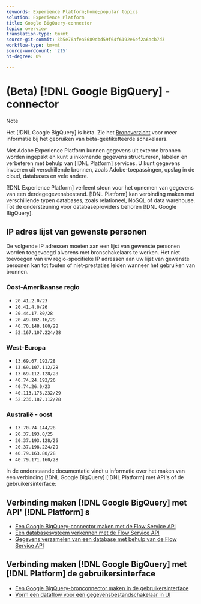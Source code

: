 ```yaml
---
keywords: Experience Platform;home;popular topics
solution: Experience Platform
title: Google BigQuery-connector
topic: overview
translation-type: tm+mt
source-git-commit: 3b5e76afea5689dbd59f64f6192e6ef2a6acb7d3
workflow-type: tm+mt
source-wordcount: '215'
ht-degree: 0%

---
```



# (Beta) [!DNL Google BigQuery] -connector

>[!NOTE]
>Het [!DNL Google BigQuery] is bèta. Zie het [Bronoverzicht](../../home.md#terms-and-conditions) voor meer informatie bij het gebruiken van bèta-geëtiketteerde schakelaars.

Met Adobe Experience Platform kunnen gegevens uit externe bronnen worden ingepakt en kunt u inkomende gegevens structureren, labelen en verbeteren met behulp van [!DNL Platform] services. U kunt gegevens invoeren uit verschillende bronnen, zoals Adobe-toepassingen, opslag in de cloud, databases en vele andere.

[!DNL Experience Platform] verleent steun voor het opnemen van gegevens van een derdegegevensbestand. [!DNL Platform] kan verbinding maken met verschillende typen databases, zoals relationeel, NoSQL of data warehouse. Tot de ondersteuning voor databaseproviders behoren [!DNL Google BigQuery].

## IP adres lijst van gewenste personen

De volgende IP adressen moeten aan een lijst van gewenste personen worden toegevoegd alvorens met bronschakelaars te werken. Het niet toevoegen van uw regio-specifieke IP adressen aan uw lijst van gewenste personen kan tot fouten of niet-prestaties leiden wanneer het gebruiken van bronnen.

### Oost-Amerikaanse regio

- `20.41.2.0/23`
- `20.41.4.0/26`
- `20.44.17.80/28`
- `20.49.102.16/29`
- `40.70.148.160/28`
- `52.167.107.224/28`

### West-Europa

- `13.69.67.192/28`
- `13.69.107.112/28`
- `13.69.112.128/28`
- `40.74.24.192/26`
- `40.74.26.0/23`
- `40.113.176.232/29`
- `52.236.187.112/28`

### Australië - oost

- `13.70.74.144/28`
- `20.37.193.0/25`
- `20.37.193.128/26`
- `20.37.198.224/29`
- `40.79.163.80/28`
- `40.79.171.160/28`

In de onderstaande documentatie vindt u informatie over het maken van een verbinding [!DNL Google BigQuery] [!DNL Platform] met API&#39;s of de gebruikersinterface:

## Verbinding maken [!DNL Google BigQuery] met API&#39; [!DNL Platform] s

- [Een Google BigQuery-connector maken met de Flow Service API](../../tutorials/api/create/databases/bigquery.md)
- [Een databasesysteem verkennen met de Flow Service API](../../tutorials/api/explore/database-nosql.md)
- [Gegevens verzamelen van een database met behulp van de Flow Service API](../../tutorials/api/collect/database-nosql.md)

## Verbinding maken [!DNL Google BigQuery] met [!DNL Platform] de gebruikersinterface

- [Een Google BigQuery-bronconnector maken in de gebruikersinterface](../../tutorials/ui/create/databases/bigquery.md)
- [Vorm een dataflow voor een gegevensbestandschakelaar in UI](../../tutorials/ui/dataflow/databases.md)